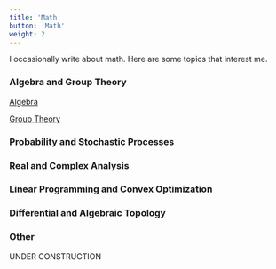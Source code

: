 ```yaml
---
title: 'Math'
button: 'Math'
weight: 2
---
```

I occasionally write about math. Here are some topics that interest me.

### Algebra and Group Theory
[Algebra ](/post/math/algebra/reference/)

[Group Theory ](/post/math/grouptheory/reference/)

### Probability and Stochastic Processes

### Real and Complex Analysis

### Linear Programming and Convex Optimization

### Differential and Algebraic Topology

### Other

UNDER CONSTRUCTION

